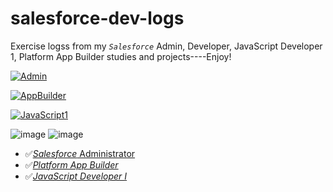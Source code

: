 # salesforce-dev-logs
Exercise logss from my <em>`Salesforce`</em> Admin, Developer, JavaScript Developer 1, Platform App Builder studies and projects----Enjoy!

[![Admin](https://img.shields.io/badge/Admin-Certified-blue)](https://linkedin.com/in/faradeen "View LinkedIn")

[![AppBuilder](https://img.shields.io/badge/AppBuilder-Certified-blue)](https://linkedin.com/in/faradeen "View LinkedIn")

[![JavaScript1](https://img.shields.io/badge/View-Linkedin-blue)](https://linkedin.com/in/faradeen "View LinkedIn")






![image](https://user-images.githubusercontent.com/93830144/201507299-921eb4a1-fdb9-4958-9082-03713fb208f2.png)
![image](https://user-images.githubusercontent.com/93830144/201507334-0460f651-89fb-4219-9655-5bd1d9c0dea6.png)
















- ✅[*Salesforce* Administrator](#salesforce-administrator) 
- ✅[*Platform App Builder*](#platform-app-builder)
- ✅[*JavaScript Developer I*](#javascript-developer-i)


